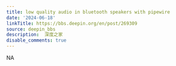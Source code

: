 ```yaml
---
title: low quality audio in bluetooth speakers with pipewire
date: '2024-06-18'
linkTitle: https://bbs.deepin.org/en/post/269309
source: deepin_bbs
description:  深度之家 
disable_comments: true
---
```

NA
